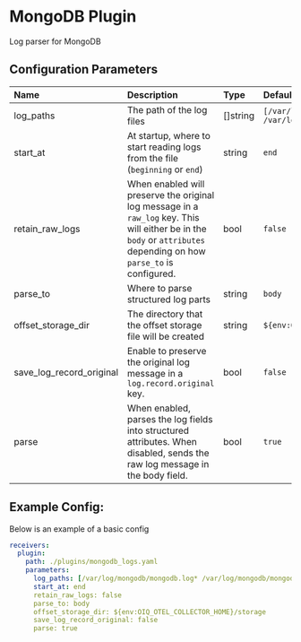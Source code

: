 # MongoDB Plugin

Log parser for MongoDB

## Configuration Parameters

| Name | Description | Type | Default | Required | Values |
|:-- |:-- |:-- |:-- |:-- |:-- |
| log_paths | The path of the log files | []string | `[/var/log/mongodb/mongodb.log* /var/log/mongodb/mongod.log*]` | false |  |
| start_at | At startup, where to start reading logs from the file (`beginning` or `end`) | string | `end` | false | `beginning`, `end` |
| retain_raw_logs | When enabled will preserve the original log message in a `raw_log` key. This will either be in the `body` or `attributes` depending on how `parse_to` is configured. | bool | `false` | false |  |
| parse_to | Where to parse structured log parts | string | `body` | false | `body`, `attributes` |
| offset_storage_dir | The directory that the offset storage file will be created | string | `${env:OIQ_OTEL_COLLECTOR_HOME}/storage` | false |  |
| save_log_record_original | Enable to preserve the original log message in a `log.record.original` key. | bool | `false` | false |  |
| parse | When enabled, parses the log fields into structured attributes. When disabled, sends the raw log message in the body field. | bool | `true` | false |  |

## Example Config:

Below is an example of a basic config

```yaml
receivers:
  plugin:
    path: ./plugins/mongodb_logs.yaml
    parameters:
      log_paths: [/var/log/mongodb/mongodb.log* /var/log/mongodb/mongod.log*]
      start_at: end
      retain_raw_logs: false
      parse_to: body
      offset_storage_dir: ${env:OIQ_OTEL_COLLECTOR_HOME}/storage
      save_log_record_original: false
      parse: true
```
